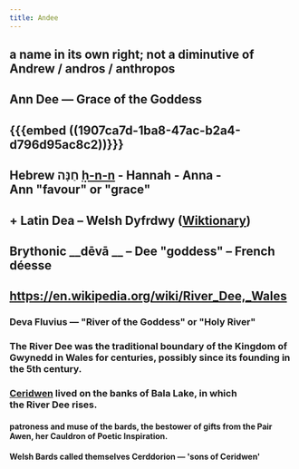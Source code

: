 ```yaml
---
title: Andee
---
```


## a name in its own right; not a diminutive of Andrew / andros / anthropos

## 

## Ann Dee — __Grace of the Goddess__

## 

## {{{embed ((1907ca7d-1ba8-47ac-b2a4-d796d95ac8c2))}}}

## 

## Hebrew חַנָּה‎ [ḥ-n-n](https://www.thefreedictionary.com/_/roots.aspx?type=Semitic&root=%E1%B8%A5nn) - Hannah - Anna - Ann "favour" or "grace"

## + Latin __Dea__ – Welsh __Dyfrdwy__ ([Wiktionary](https://en.wiktionary.org/wiki/Dyfrdwy))

## Brythonic __dēvā __ – Dee "goddess" – French __déesse__

## 

## https://en.wikipedia.org/wiki/River_Dee,_Wales
### __Deva Fluvius__ — "River of the Goddess" or "Holy River"

### The River Dee was the traditional boundary of the Kingdom of Gwynedd in Wales for centuries, possibly since its founding in the 5th century.

### [Ceridwen](https://en.wikipedia.org/wiki/Ceridwen) lived on the banks of Bala Lake, in which the River Dee rises.
#### patroness and muse of the bards, the bestower of gifts from the Pair Awen, her Cauldron of Poetic Inspiration.

#### Welsh Bards called themselves Cerddorion — 'sons of Ceridwen'
